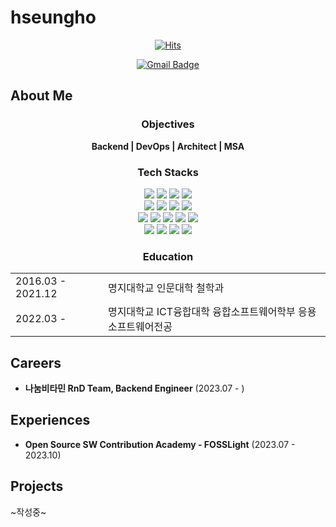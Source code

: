 # hseungho
<div align="center">

  [![Hits](https://hits.seeyoufarm.com/api/count/incr/badge.svg?url=https%3A%2F%2Fgithub.com%2Fhseungho&count_bg=%2379C83D&title_bg=%23555555&icon=&icon_color=%23E7E7E7&title=hits&edge_flat=false)](https://hits.seeyoufarm.com)
  
  [![Gmail Badge](https://img.shields.io/badge/Gmail-D14836?style=flat&logo=Gmail&logoColor=white)](hsh47607@gmail.com)
  
</div>

## About Me
<div align="center">

### Objectives
**Backend | DevOps | Architect | MSA**

### Tech Stacks
<img src="https://img.shields.io/badge/Java-orange?style=flat-square&logoColor=white"/>
<img src="https://img.shields.io/badge/Kotlin-7F52FF?style=flat-square&logo=kotlin&logoColor=white"/>
<img src="https://img.shields.io/badge/Go-00ADD8?style=flat-square&logo=go&logoColor=white"/>
<img src="https://img.shields.io/badge/JavaScript-F7DF1E?style=flat-square&logo=javascript&logoColor=white"/>
<br>
<img src="https://img.shields.io/badge/SpringBoot-6DB33F?style=flat-square&logo=springboot&logoColor=white"/>
<img src="https://img.shields.io/badge/SpringCloud-6DB33F?style=flat-square&logo=spring&logoColor=white"/>
<img src="https://img.shields.io/badge/React-61DAFB?style=flat-square&logo=react&logoColor=white"/>
<img src="https://img.shields.io/badge/Android-3DDC84?style=flat-square&logo=android&logoColor=white"/>
<br>
<img src="https://img.shields.io/badge/MySQL-4479A1?style=flat-square&logo=mysql&logoColor=white"/>
<img src="https://img.shields.io/badge/MariaDB-003545?style=flat-square&logo=mariadb&logoColor=white"/>
<img src="https://img.shields.io/badge/MongoDB-47A248?style=flat-square&logo=mongodb&logoColor=white"/>
<img src="https://img.shields.io/badge/Redis-DC382D?style=flat-square&logo=redis&logoColor=white"/>
<img src="https://img.shields.io/badge/Flyway-CC0200?style=flat-square&logo=flyway&logoColor=white"/>
<br>
<img src="https://img.shields.io/badge/Docker-2496ED?style=flat-square&logo=docker&logoColor=white"/>
<img src="https://img.shields.io/badge/AWS-232F3E?style=flat-square&logo=amazonaws&logoColor=white"/>
<img src="https://img.shields.io/badge/Azure-0078D4?style=flat-square&logo=microsoftazure&logoColor=white"/>
<img src="https://img.shields.io/badge/Actions-2088FF?style=flat-square&logo=githubactions&logoColor=white"/>

<br>

### Education

<table>
  <tr>
    <td>2016.03 - 2021.12</td>
    <td>명지대학교 인문대학 철학과</td>
  </tr>
  <tr>
    <td>2022.03 - </td>
    <td>명지대학교 ICT융합대학 융합소프트웨어학부 응용소프트웨어전공</td>
  </tr>
</table>

</div>

## Careers
- **나눔비타민 RnD Team, Backend Engineer** (2023.07 - )

## Experiences
- **Open Source SW Contribution Academy - FOSSLight** (2023.07 - 2023.10) 

## Projects
~작성중~

